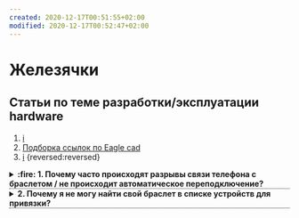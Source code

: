 ```yaml
---
created: 2020-12-17T00:51:55+02:00
modified: 2020-12-17T00:52:47+02:00
---
```


# Железячки

## Статьи по теме разработки/эксплуатации hardware
1. [i](./)
1. [Подборка ссылок по Eagle cad](./201221_eagle_info.md)
1. [i](./) 
{reversed:reversed}



<style>
summary {
  font-weight: 700;
  cursor: pointer;
   border-bottom: 1px dotted; 
}
</style>
<details><summary>:fire: 1. Почему часто происходят разрывы связи телефона с браслетом / не происходит автоматическое переподключение?</summary>
&mdash; Любые виды обрывов связи вызываются системой телефона, а не программой, поэтому необходимо настраивать систему<br><br></details>

<details><summary>2. Почему я не могу найти свой браслет в списке устройств для привязки?</summary>
&mdash; На некоторых системах (опять же, в основном это MIUI), стандартный поиск не всегда может найти браслет, поэтому помогает запуск поиска в программе BLE Scanner, если после поиска браслет все еще не виден, то попробуйте подключиться к браслету в BLE Scanner.<br><br></details>
